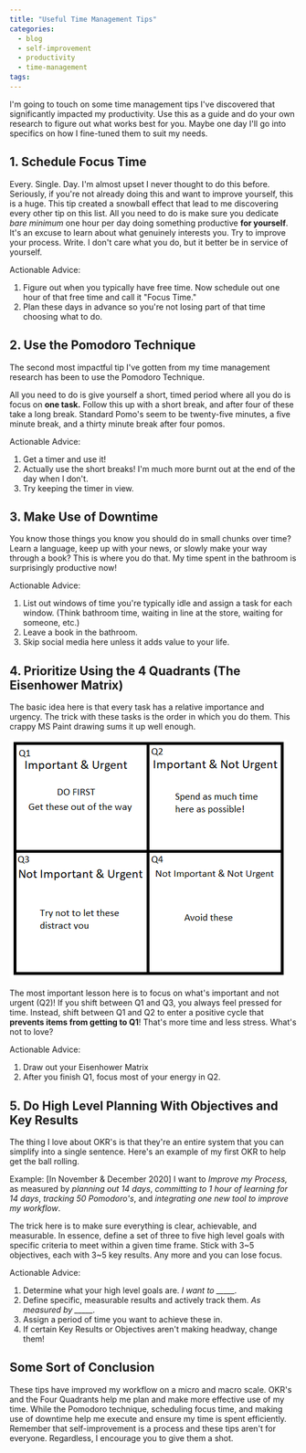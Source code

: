 ```yaml
---
title: "Useful Time Management Tips"
categories:
  - blog
  - self-improvement
  - productivity
  - time-management
tags:
---
```


I'm going to touch on some time management tips I've discovered that significantly impacted my productivity. Use this as a guide and do your own research to figure out what works best for you. Maybe one day I'll go into specifics on how I fine-tuned them to suit my needs.

## 1. Schedule Focus Time

Every. Single. Day. I'm almost upset I never thought to do this before. Seriously, if you're not already doing this and want to improve yourself, this is a huge. This tip created a snowball effect that lead to me discovering every other tip on this list. All you need to do is make sure you dedicate *bare minimum* one hour per day doing something productive **for yourself**. It's an excuse to learn about what genuinely interests you. Try to improve your process. Write. I don't care what you do, but it better be in service of yourself.

Actionable Advice:

1. Figure out when you typically have free time. Now schedule out one hour of that free time and call it "Focus Time."
2. Plan these days in advance so you're not losing part of that time choosing what to do.

## 2. Use the Pomodoro Technique

The second most impactful tip I've gotten from my time management research has been to use the Pomodoro Technique. 

All you need to do is give yourself a short, timed period where all you do is focus on **one task.** Follow this up with a short break, and after four of these take a long break. Standard Pomo's seem to be twenty-five minutes, a five minute break, and a thirty minute break after four pomos.

Actionable Advice:

1. Get a timer and use it!
2. Actually use the short breaks! I'm much more burnt out at the end of the day when I don't.
3. Try keeping the timer in view.

## 3. Make Use of Downtime

You know those things you know you should do in small chunks over time? Learn a language, keep up with your news, or slowly make your way through a book? This is where you do that. My time spent in the bathroom is surprisingly productive now!

Actionable Advice:

1. List out windows of time you're typically idle and assign a task for each window. (Think bathroom time, waiting in line at the store, waiting for someone, etc.)
2. Leave a book in the bathroom.
3. Skip social media here unless it adds value to your life.

## 4. Prioritize Using the 4 Quadrants (The Eisenhower Matrix)

The basic idea here is that every task has a relative importance and urgency. The trick with these tasks is the order in which you do them. This crappy MS Paint drawing sums it up well enough.

![eisenhower-matrix](/assets/images/eisenhower-matrix.png)

The most important lesson here is to focus on what's important and not urgent (Q2)! If you shift between Q1 and Q3, you always feel pressed for time. Instead, shift between Q1 and Q2 to enter a positive cycle that **prevents items from getting to Q1**! That's more time and less stress. What's not to love?

Actionable Advice:

1. Draw out your Eisenhower Matrix
2. After you finish Q1, focus most of your energy in Q2.

## 5. Do High Level Planning With Objectives and Key Results

The thing I love about OKR's is that they're an entire system that you can simplify into a single sentence. Here's an example of my first OKR to help get the ball rolling.

Example: [In November & December 2020] I want to *Improve my Process,* as measured by *planning out 14 days*, *committing to 1 hour of learning for 14 days*, *tracking 50 Pomodoro's*, and *integrating one new tool to improve my workflow*. 

The trick here is to make sure everything is clear, achievable, and measurable. In essence, define a set of three to five high level goals with specific criteria to meet within a given time frame. Stick with 3~5 objectives, each with 3~5 key results. Any more and you can lose focus.

Actionable Advice:

1. Determine what your high level goals are. *I want to _____.*
2. Define specific, measurable results and actively track them. *As measured by _____.*
3. Assign a period of time you want to achieve these in.
4. If certain Key Results or Objectives aren't making headway, change them!

## Some Sort of Conclusion

These tips have improved my workflow on a micro and macro scale. OKR's and the Four Quadrants help me plan and make more effective use of my time. While the Pomodoro technique, scheduling focus time, and making use of downtime help me execute and ensure my time is spent efficiently. Remember that self-improvement is a process and these tips aren't for everyone. Regardless, I encourage you to give them a shot.